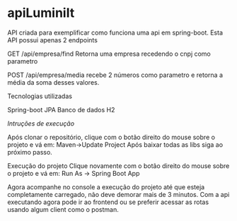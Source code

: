 # apiLuminiIt

API criada para exemplificar como funciona uma api em spring-boot.
Esta API possui apenas 2 endpoints

GET /api/empresa/find
Retorna uma empresa recedendo o cnpj como parametro

POST /api/empresa/media
recebe 2 números como parametro e retorna a média da soma desses valores.


Tecnologias utilizadas

Spring-boot
JPA
Banco de dados H2


*Intruções de execução*

Após clonar o repositório, clique com o botão direito do mouse sobre o projeto e vá em: Maven->Update Project
Após baixar todas as libs siga ao próximo passo.

Execução do projeto
 Clique novamente com o botão direito do mouse sobre o projeto e vá em: Run As -> Spring Boot App
 
 Agora acompanhe no console a execução do projeto até que esteja completamente carregado, não deve demorar mais de 3 minutos.
 Com a api executando agora pode ir ao frontend ou se preferir acessar as rotas usando algum client como o postman.
